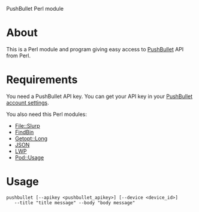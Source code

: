 PushBullet Perl module

# About

This is a Perl module and program giving easy access to [PushBullet](https://www.pushbullet.com/) API from Perl.


# Requirements

You need a PushBullet API key. 
You can get your API key in your [PushBullet account settings](https://www.pushbullet.com/account).

You also need this Perl modules:

  * [File::Slurp](https://metacpan.org/release/File-Slurp)
  * [FindBin](https://metacpan.org/pod/FindBin)
  * [Getopt::Long](https://metacpan.org/release/Getopt-Long)
  * [JSON](https://metacpan.org/release/JSON)
  * [LWP](https://metacpan.org/release/libwww-perl)
  * [Pod::Usage](https://metacpan.org/release/Pod-Usage)


# Usage

	pushbullet [--apikey <pushbullet_apikey>] [--device <device_id>] 
	   --title "title message" --body "body message"
